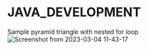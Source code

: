 # JAVA_DEVELOPMENT
Sample pyramid triangle with nested for loop
![Screenshot from 2023-03-04 11-43-17](https://user-images.githubusercontent.com/14794665/222918211-d87837b5-c52b-460d-b253-20e162737c9b.png)
